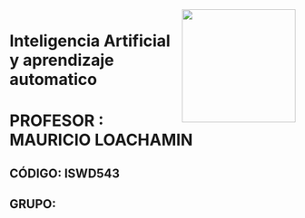 <img align='right' src='https://user-images.githubusercontent.com/5713670/87202985-820dcb80-c2b6-11ea-9f56-7ec461c497c3.gif' width='200'>
<h1>Inteligencia Artificial y aprendizaje automatico</h1>
<h1>PROFESOR :  MAURICIO LOACHAMIN</h1> 
<h2>CÓDIGO: ISWD543</h2>
<h2>GRUPO: </h2>
